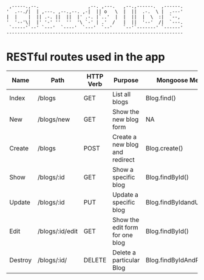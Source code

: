 
     ,-----.,--.                  ,--. ,---.   ,--.,------.  ,------.
    '  .--./|  | ,---. ,--.,--. ,-|  || o   \  |  ||  .-.  \ |  .---'
    |  |    |  || .-. ||  ||  |' .-. |`..'  |  |  ||  |  \  :|  `--, 
    '  '--'\|  |' '-' ''  ''  '\ `-' | .'  /   |  ||  '--'  /|  `---.
     `-----'`--' `---'  `----'  `---'  `--'    `--'`-------' `------'
    ----------------------------------------------------------------- 



# RESTful routes used in the app

|Name  	    |Path   	        |HTTP Verb   	|Purpose   	                      |Mongoose Method
|---	    |---	            |---	        |---	                          |---
|Index   	|/blogs     	    |GET   	        |List all blogs   	              |Blog.find()
|New   	    |/blogs/new   	    |GET   	        |Show the new blog form           |NA
|Create   	|/blogs     	    |POST   	    |Create a new blog and redirect   |Blog.create()
|Show   	|/blogs/:id     	|GET   	        |Show a specific blog             |Blog.findById()
|Update   	|/blogs/:id     	|PUT   	        |Update a specific blog           |Blog.findByIdandUpdate()
|Edit   	|/blogs/:id/edit    |GET   	        |Show the edit form for one blog  |Blog.findById()
|Destroy   	|/blogs/:id/        |DELETE 	    |Delete a particular Blog         |Blog.findByIdAndRemove()